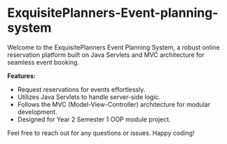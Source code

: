 # ExquisitePlanners-Event-planning-system

Welcome to the ExquisitePlanners Event Planning System, a robust online reservation platform built on Java Servlets and MVC architecture for seamless event booking.

**Features:**
- Request reservations for events effortlessly.
- Utilizes Java Servlets to handle server-side logic.
- Follows the MVC (Model-View-Controller) architecture for modular development.
- Designed for Year 2 Semester 1 OOP module project.

Feel free to reach out for any questions or issues. Happy coding!

